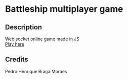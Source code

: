 # Battleship multiplayer game

## Description
Web socket online game made in JS\
[Play here](https://batalha-terminal.herokuapp.com/)

## Credits
Pedro Henrique Braga Moraes

